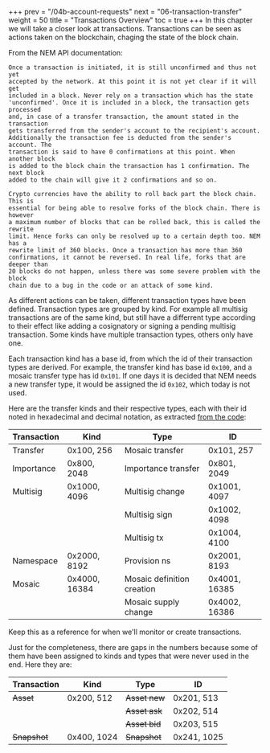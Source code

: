 +++
prev = "/04b-account-requests"
next = "06-transaction-transfer"
weight = 50
title = "Transactions Overview"
toc = true
+++
In this chapter we will take a closer look at transactions.
Transactions can be seen as actions taken on the blockchain, chaging the state of the block chain.

From the NEM API documentation:
``` text
Once a transaction is initiated, it is still unconfirmed and thus not yet
accepted by the network. At this point it is not yet clear if it will get
included in a block. Never rely on a transaction which has the state
'unconfirmed'. Once it is included in a block, the transaction gets processed
and, in case of a transfer transaction, the amount stated in the transaction
gets transferred from the sender's account to the recipient's account.
Additionally the transaction fee is deducted from the sender's account. The
transaction is said to have 0 confirmations at this point. When another block
is added to the block chain the transaction has 1 confirmation. The next block
added to the chain will give it 2 confirmations and so on.

Crypto currencies have the ability to roll back part the block chain. This is
essential for being able to resolve forks of the block chain. There is however
a maximum number of blocks that can be rolled back, this is called the rewrite
limit. Hence forks can only be resolved up to a certain depth too. NEM has a
rewrite limit of 360 blocks. Once a transaction has more than 360
confirmations, it cannot be reversed. In real life, forks that are deeper than
20 blocks do not happen, unless there was some severe problem with the block
chain due to a bug in the code or an attack of some kind.
```

As different actions can be taken, different transaction types have been defined.
Transaction types are grouped by kind. For example all multisig transactions are of the same kind, but
still have a differrent type according to their effect like adding a cosignatory or signing a pending multisig transaction.
 Some kinds have multiple transaction types, others only have one.

Each transaction kind has a base id, from which the id of their transaction types are derived. For example, the transfer kind has base id `0x100`,
and a mosaic transfer type has id `0x101`. If one days it is decided that NEM needs a new transfer type, it would be assigned the id `0x102`, which
today is not used.

Here are the transfer kinds and their respective types, each with their id noted in hexadecimal and decimal notation, as extracted 
[from the code](https://github.com/NemProject/nem.core/blob/master/src/main/java/org/nem/core/model/TransactionTypes.java):

Transaction  | Kind         | Type                       | ID            |
-------------|--------------|----------------------------|---------------|
Transfer     | 0x100, 256   | Mosaic transfer            | 0x101, 257    |
Importance   | 0x800, 2048  | Importance transfer        | 0x801, 2049   |
Multisig     | 0x1000, 4096 | Multisig change            | 0x1001, 4097  |
             |              | Multisig sign              | 0x1002, 4098  |
             |              | Multisig tx                | 0x1004, 4100  |
Namespace    | 0x2000, 8192 | Provision ns               | 0x2001, 8193  |
Mosaic       | 0x4000, 16384| Mosaic definition creation | 0x4001, 16385 |
             |              | Mosaic supply change       | 0x4002, 16386 |

Keep this as a reference for when we'll monitor or create transactions.

Just for the completeness, there are gaps in the numbers because some of them have been 
assigned to kinds and types that were never used in the end. Here they are:

Transaction  | Kind         | Type                           | ID            |
-------------|--------------|--------------------------------|---------------|
~~Asset~~    | 0x200, 512   | ~~Asset new~~                  | 0x201, 513    |
             |              | ~~Asset ask~~                  | 0x202, 514    |
             |              | ~~Asset bid~~                  | 0x203, 515    |
~~Snapshot~~ | 0x400, 1024  | ~~Snapshot~~                   | 0x241, 1025   |
